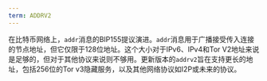 ```yaml
---
term: ADDRV2
---
```


在比特币网络上，`addr`消息的BIP155提议演进。`addr`消息用于广播接受传入连接的节点地址，但它仅限于128位地址。这个大小对于IPv6、IPv4和Tor V2地址来说是足够的，但对于其他协议来说则不够用。更新版本的`addrv2`旨在支持更长的地址，包括256位的Tor v3隐藏服务，以及其他网络协议如I2P或未来的协议。